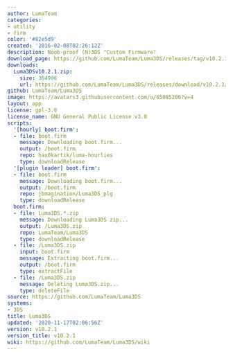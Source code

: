 ```yaml
---
author: LumaTeam
categories:
- utility
- firm
color: '#82e5d9'
created: '2016-02-08T02:26:12Z'
description: Noob-proof (N)3DS "Custom Firmware"
download_page: https://github.com/LumaTeam/Luma3DS/releases/tag/v10.2.1
downloads:
  Luma3DSv10.2.1.zip:
    size: 364996
    url: https://github.com/LumaTeam/Luma3DS/releases/download/v10.2.1/Luma3DSv10.2.1.zip
github: LumaTeam/Luma3DS
image: https://avatars3.githubusercontent.com/u/65085206?v=4
layout: app
license: gpl-3.0
license_name: GNU General Public License v3.0
scripts:
  '[hourly] boot.firm':
  - file: boot.firm
    message: Downloading boot.firm...
    output: /boot.firm
    repo: hax0kartik/luma-hourlies
    type: downloadRelease
  '[plugin loader] boot.firm':
  - file: boot.firm
    message: Downloading boot.firm...
    output: /boot.firm
    repo: jbmagination/Luma3DS_plg
    type: downloadRelease
  boot.firm:
  - file: Luma3DS.*.zip
    message: Downloading Luma3DS zip...
    output: /Luma3DS.zip
    repo: LumaTeam/Luma3DS
    type: downloadRelease
  - file: /Luma3DS.zip
    input: boot.firm
    message: Extracting boot.firm...
    output: /boot.firm
    type: extractFile
  - file: /Luma3DS.zip
    message: Deleting Luma3DS.zip...
    type: deleteFile
source: https://github.com/LumaTeam/Luma3DS
systems:
- 3DS
title: Luma3DS
updated: '2020-11-17T02:06:56Z'
version: v10.2.1
version_title: v10.2.1
wiki: https://github.com/LumaTeam/Luma3DS/wiki
---
```

